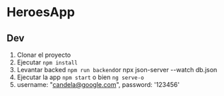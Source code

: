 # HeroesApp


## Dev

1. Clonar el proyecto
2. Ejecutar ```npm install```
3. Levantar backed ```npm run backend```or  npx json-server --watch db.json
4. Ejecutar la app ```npm start``` o bien ```ng serve-o```
5. username: "candela@google.com", password: '123456'
